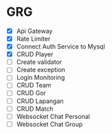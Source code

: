 # GRG

- [x] Api Gateway
- [x] Rate Limiter
- [x] Connect Auth Service to Mysql
- [x] CRUD Player
- [ ] Create validator
- [ ] Create exception
- [ ] Login Monitoring
- [ ] CRUD Team
- [ ] CRUD Gor
- [ ] CRUD Lapangan
- [ ] CRUD Match
- [ ] Websocket Chat Personal
- [ ] Websocket Chat Group